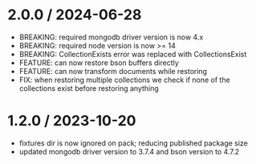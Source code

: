 2.0.0 / 2024-06-28
==================

  * BREAKING: required mongodb driver version is now 4.x
  * BREAKING: required node version is now >= 14
  * BREAKING: CollectionExists error was replaced with CollectionsExist
  * FEATURE: can now restore bson buffers directly
  * FEATURE: can now transform documents while restoring
  * FIX: when restoring multiple collections we check if none of the
    collections exist before restoring anything


1.2.0 / 2023-10-20
==================

  * fixtures dir is now ignored on pack; reducing published package size
  * updated mongodb driver version to 3.7.4 and bson version to 4.7.2
